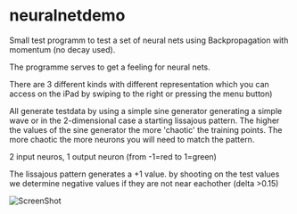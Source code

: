 neuralnetdemo
=============

Small test programm to test a set of neural nets using Backpropagation with momentum (no decay used).

The programme serves to get a feeling for neural nets. 

There are 3 different kinds with different representation which you can access on the iPad by swiping to the right or pressing the menu button)


All generate testdata by using a simple sine generator generating a simple wave or in the 2-dimensional case a starting lissajous pattern.
The higher the values of the sine generator the more 'chaotic' the training points. 
The more chaotic the more neurons you will need to match the pattern.




2 input neuros, 1 output neuron (from -1=red to 1=green)

The lissajous pattern generates a +1 value. by shooting on the test values we determine negative values if they are not near eachother (delta >0.15)

![ScreenShot](
https://raw.github.com/scjurgen/neuralnetdemo/master/iOS%20Simulator%20Screen%20shot%20Mar%2017,%202013%204.30.38%20PM.png
)
 
